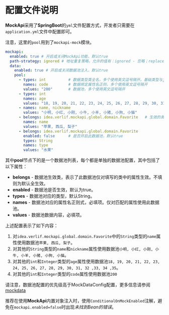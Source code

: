 # 配置文件说明

**MockApi**采用了**SpringBoot**的`yml`文件配置方式，开发者只需要在`application.yml`文件中配置即可。

注意，这里的`pool`用到了`mockapi-mock`模块。

```yaml
mockapi:
  enabled: true # 开启或关闭MockApi功能，默认true
  path-strategy: ignored # 地址重复策略，允许的值有：ignored - 忽略；replace - 使用新的替换（默认值）
  data:
    enabled: true # 开启或关闭数据池注入，默认true
    pool:
      - types: int          # 数据类型类全名，多个使用英文逗号隔开。基础类型与java.lang包下可填写简称，没有则默认String
        names: code         # 数据绑定属性名正则，多个使用英文逗号隔开
        values: "200"       # 数据池，多个使用英文逗号隔开
      - types: int
        names: age
        values: "18, 19, 20, 21, 22, 23, 24, 25, 26, 27, 28, 29, 30, 31, 32 ,33, 34 ,35"
      - names: name, nickname
        values: "小明, 小红, 小刚, 小牛, 小羊, 小猪, 小狗, 小猫"
      - belongs: idea.verlif.mockapi.global.domain.Favorite   # 生效的类，表示此数据池仅在idea.verlif.mockapi.global.domain.Favorite类下生效，多个使用英文逗号隔开
        names: name
        values: "苹果, 西瓜, 梨子"
      - belongs: idea.verlif.mockapi.global.domain.Favorite
        enabled: false      # 是否开启此数据池，默认true
        types: String
        names: type
        values: "水果"
```

其中**pool**节点下的是一个数据池列表，每个都是单独的数据池配置，其中包括了以下属性：

- **belongs** - 数据池生效类，表示了此数据池仅对填写的类中的属性生效。不填则为默认全生效。
- **enabled** - 数据池是否生效，默认为true。
- **types** - 数据池对应的类型，默认String。
- **names** - 数据池对应的属性名正则式，必填项。仅对匹配的属性使用此数据池。
- **values** - 数据池数据内容，必填项。

上述配置表示了如下内容：

1. 对`idea.verlif.mockapi.global.domain.Favorite`中的`String`类型的`name`属性使用数据池`苹果, 西瓜, 梨子`。
2. 对其他的`String`类型的`name`和`nickname`属性使用数据池`小明, 小红, 小刚, 小牛, 小羊, 小猪, 小狗, 小猫`。
3. 对其他的`int`和`Integer`类型的`age`属性使用数据池`18, 19, 20, 21, 22, 23, 24, 25, 26, 27, 28, 29, 30, 31, 32 ,33, 34 ,35`。
4. 对其他的`int`和`Integer`类型的`code`属性使用数据池`200`

请注意，数据池配置的优先级高于MockDataConfig配置，更多信息请参阅 [mockdata](https://github.com/Verlif/mockdata)

推荐在使用**MockApi**内置对象注入时，使用`ConditionalOnMockEnabled`注解，避免在`mockapi.enabled=false`时出现*未找到Bean的错误*。
